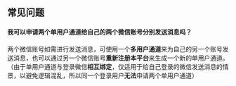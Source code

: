 ## 常见问题

#### 我可以申请两个单用户通道给自己的两个微信账号分别发送消息吗？
两个微信账号如需进行发送消息，可使用一个**多用户通道**来为自己的另一个账号发送消息，也可以通过另一个微信账号**重新注册本平台**来生成一个新的单用户通道。（由于单用户通道与登录微信**相互绑定**，仅适用于给自己登录的微信发送消息的情景，以避免逻辑混乱，所以同一个登录用户**无法**申请两个单用户通道）


